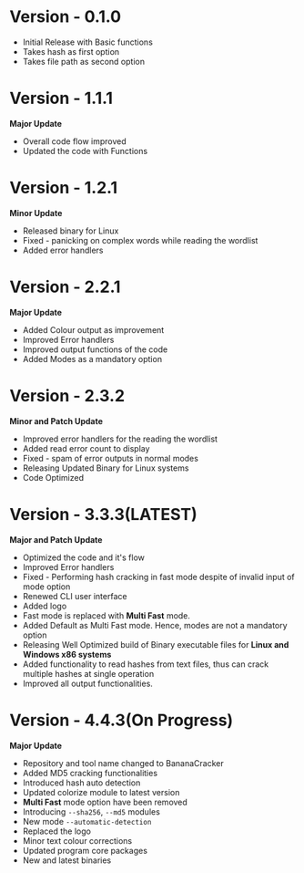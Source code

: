 # Version - 0.1.0
- Initial Release with Basic functions
- Takes hash as first option
- Takes file path as second option
# Version - 1.1.1 
**Major Update**
- Overall code flow improved
- Updated the code with Functions
# Version - 1.2.1
**Minor Update**
- Released binary for Linux
- Fixed - panicking on complex words while reading the wordlist
- Added error handlers
# Version - 2.2.1 
**Major Update**
- Added Colour output as improvement
- Improved Error handlers
- Improved output functions of the code
- Added Modes as a mandatory option
# Version - 2.3.2 
**Minor and Patch Update**
- Improved error handlers for the reading the wordlist
- Added read error count to display
- Fixed - spam of error outputs in normal modes 
- Releasing Updated Binary for Linux systems
- Code Optimized
# Version - 3.3.3(LATEST)
**Major and Patch Update**
- Optimized the code and it's flow
- Improved Error handlers
- Fixed - Performing hash cracking in fast mode despite of invalid input of mode option
- Renewed CLI user interface
- Added logo
- Fast mode is replaced with **Multi Fast** mode.
- Added Default as Multi Fast mode. Hence, modes are not a mandatory option
- Releasing Well Optimized build of Binary executable files for **Linux and Windows x86 systems**
- Added functionality to read hashes from text files, thus can crack multiple hashes at single operation
- Improved all output functionalities.
# Version - 4.4.3(On Progress)
**Major Update**
- Repository and tool name changed to BananaCracker
- Added MD5 cracking functionalities
- Introduced hash auto detection
- Updated colorize module to latest version
- **Multi Fast** mode option have been removed
- Introducing `--sha256`, `--md5` modules
- New mode `--automatic-detection`
- Replaced the logo
- Minor text colour corrections
- Updated program core packages
- New and latest binaries

